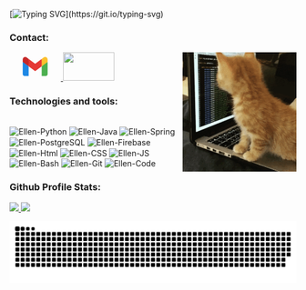 [![Typing SVG](https://readme-typing-svg.demolab.com?font=Fira+Code&pause=1000&color=FFC0CB&width=435&lines=Hi%2C+everyone!++I'm+Ellen+Cassia.;+Welcome+to+my+Github+profile!)](https://git.io/typing-svg)


<div>

### Contact:

<p>
    <img align="right" width="200" src="./images/giphy.gif" />

<a href="https://mail.google.com/mail/u/0/?fs=1&tf=cm&source=mailto&to=ellencassiamatos@gmail.com" alt="Email" target="_blank">

<svg xmlns="http://www.w3.org/2000/svg" x="0px" y="0px" width="90" height="50" viewBox="0 0 48 48">
<path fill="#4caf50" d="M45,16.2l-5,2.75l-5,4.75L35,40h7c1.657,0,3-1.343,3-3V16.2z"></path><path fill="#1e88e5" d="M3,16.2l3.614,1.71L13,23.7V40H6c-1.657,0-3-1.343-3-3V16.2z"></path><polygon fill="#e53935" points="35,11.2 24,19.45 13,11.2 12,17 13,23.7 24,31.95 35,23.7 36,17"></polygon><path fill="#c62828" d="M3,12.298V16.2l10,7.5V11.2L9.876,8.859C9.132,8.301,8.228,8,7.298,8h0C4.924,8,3,9.924,3,12.298z"></path><path fill="#fbc02d" d="M45,12.298V16.2l-10,7.5V11.2l3.124-2.341C38.868,8.301,39.772,8,40.702,8h0 C43.076,8,45,9.924,45,12.298z"></path>
</svg>
</a>
<a href="https://www.linkedin.com/in/ellen-cassia-880684266/" alt="Linkedin" target="_blank">
<img src="https://cdn.jsdelivr.net/gh/devicons/devicon/icons/linkedin/linkedin-original.svg" width="90" height= "50" link="https://www.linkedin.com/in/ellen-cassia-880684266/"/>
</a>
</p>
</div>

<p align="left">

### Technologies and tools:

<div style="display: inline_block">
    <br>
        <img align="center" alt="Ellen-Python" height="30" width="40" rel="stylesheet" src="https://cdn.jsdelivr.net/gh/devicons/devicon/icons/python/python-original.svg">
        <img align="center" alt="Ellen-Java" height="30" width="40" src="https://cdn.jsdelivr.net/gh/devicons/devicon/icons/java/java-original.svg">
        <img align="center" alt="Ellen-Spring" height="30" width="40" src="https://cdn.jsdelivr.net/gh/devicons/devicon/icons/spring/spring-original.svg">
        <img align="center" alt="Ellen-PostgreSQL" height="30" width="40" src="https://cdn.jsdelivr.net/gh/devicons/devicon/icons/postgresql/postgresql-plain.svg">
        <img align="center" alt="Ellen-Firebase" height="30" width="40" src="https://cdn.jsdelivr.net/gh/devicons/devicon/icons/firebase/firebase-plain.svg">
        <img align="center" alt="Ellen-Html" height="30" width="40" src="https://cdn.jsdelivr.net/gh/devicons/devicon/icons/html5/html5-plain.svg">
        <img align="center" alt="Ellen-CSS" height="30" width="40" src="https://cdn.jsdelivr.net/gh/devicons/devicon/icons/css3/css3-plain.svg">
        <img align="center" alt="Ellen-JS" height="30" width="40" src="https://cdn.jsdelivr.net/gh/devicons/devicon/icons/javascript/javascript-plain.svg">
        <img align="center" alt="Ellen-Bash" height="30" width="40" src="https://cdn.jsdelivr.net/gh/devicons/devicon/icons/bash/bash-original.svg">
        <img align="center" alt="Ellen-Git" height="30" width="40" src="https://cdn.jsdelivr.net/gh/devicons/devicon/icons/git/git-original.svg">
        <img align="center" alt="Ellen-Code" height="30" width="40" src="https://cdn.jsdelivr.net/gh/devicons/devicon/icons/vscode/vscode-original.svg">
    </br>
</div>
<p>

</p>
<p>

### Github Profile Stats:
<a href= "https://github.com/EllenCassia">

<img width="49%" src="https://github-readme-stats-eight-theta.vercel.app/api?username=ellencassia&show_icons=true&theme=synthwave&include_all_commits=true&count_private=true"/>

<img width="49%" src="https://github-readme-stats-eight-theta.vercel.app/api/top-langs/?username=ellencassia&layout=compact&langs_count=8&theme=synthwave"/>
<a>
<p/>

<picture>
  <source media="(prefers-color-scheme: dark)" srcset="./images/github-user-dark.svg" />
    <source media="(prefers-color-scheme: light)" srcset="./images/github-user-light.svg" />
  <img alt="github-snake" src="./images/github-user-dark.svg" />
</picture>